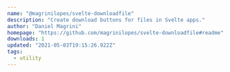 ```yaml
---
name: "@magrinilopes/svelte-downloadfile"
description: "Create download buttons for files in Svelte apps."
author: "Daniel Magrini"
homepage: "https://github.com/magrinilopes/svelte-downloadfile#readme"
downloads: 1
updated: "2021-05-03T19:15:26.922Z"
tags: 
  - utility
---
```

